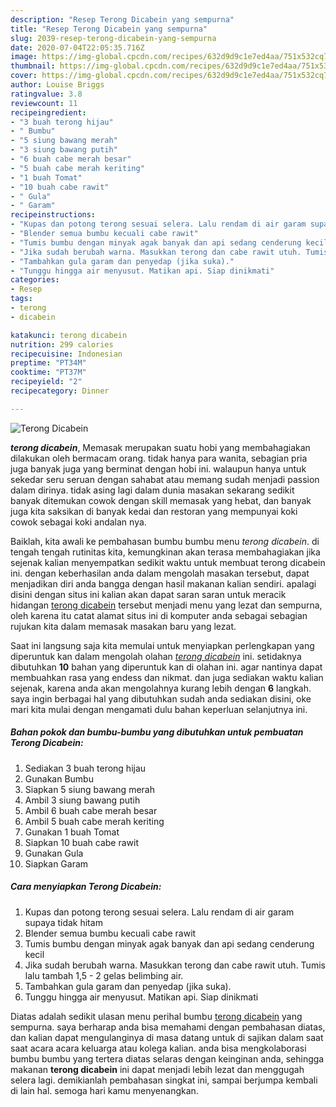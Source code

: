```yaml
---
description: "Resep Terong Dicabein yang sempurna"
title: "Resep Terong Dicabein yang sempurna"
slug: 2039-resep-terong-dicabein-yang-sempurna
date: 2020-07-04T22:05:35.716Z
image: https://img-global.cpcdn.com/recipes/632d9d9c1e7ed4aa/751x532cq70/terong-dicabein-foto-resep-utama.jpg
thumbnail: https://img-global.cpcdn.com/recipes/632d9d9c1e7ed4aa/751x532cq70/terong-dicabein-foto-resep-utama.jpg
cover: https://img-global.cpcdn.com/recipes/632d9d9c1e7ed4aa/751x532cq70/terong-dicabein-foto-resep-utama.jpg
author: Louise Briggs
ratingvalue: 3.8
reviewcount: 11
recipeingredient:
- "3 buah terong hijau"
- " Bumbu"
- "5 siung bawang merah"
- "3 siung bawang putih"
- "6 buah cabe merah besar"
- "5 buah cabe merah keriting"
- "1 buah Tomat"
- "10 buah cabe rawit"
- " Gula"
- " Garam"
recipeinstructions:
- "Kupas dan potong terong sesuai selera. Lalu rendam di air garam supaya tidak hitam"
- "Blender semua bumbu kecuali cabe rawit"
- "Tumis bumbu dengan minyak agak banyak dan api sedang cenderung kecil"
- "Jika sudah berubah warna. Masukkan terong dan cabe rawit utuh. Tumis lalu tambah 1,5 - 2 gelas belimbing air."
- "Tambahkan gula garam dan penyedap (jika suka)."
- "Tunggu hingga air menyusut. Matikan api. Siap dinikmati"
categories:
- Resep
tags:
- terong
- dicabein

katakunci: terong dicabein 
nutrition: 299 calories
recipecuisine: Indonesian
preptime: "PT34M"
cooktime: "PT37M"
recipeyield: "2"
recipecategory: Dinner

---
```



![Terong Dicabein](https://img-global.cpcdn.com/recipes/632d9d9c1e7ed4aa/751x532cq70/terong-dicabein-foto-resep-utama.jpg)

<b><i>terong dicabein</i></b>, Memasak merupakan suatu hobi yang membahagiakan dilakukan oleh bermacam orang. tidak hanya para wanita, sebagian pria juga banyak juga yang berminat dengan hobi ini. walaupun hanya untuk sekedar seru seruan dengan sahabat atau memang sudah menjadi passion dalam dirinya. tidak asing lagi dalam dunia masakan sekarang sedikit banyak ditemukan cowok dengan skill memasak yang hebat, dan banyak juga kita saksikan di banyak kedai dan restoran yang mempunyai koki cowok sebagai koki andalan nya.

Baiklah, kita awali ke pembahasan bumbu bumbu menu <i>terong dicabein</i>. di tengah tengah rutinitas kita, kemungkinan akan terasa membahagiakan jika sejenak kalian menyempatkan sedikit waktu untuk membuat terong dicabein ini. dengan keberhasilan anda dalam mengolah masakan tersebut, dapat menjadikan diri anda bangga dengan hasil makanan kalian sendiri. apalagi disini dengan situs ini kalian akan dapat saran saran untuk meracik hidangan <u>terong dicabein</u> tersebut menjadi menu yang lezat dan sempurna, oleh karena itu catat alamat situs ini di komputer anda sebagai sebagian rujukan kita dalam memasak masakan baru yang lezat.




Saat ini langsung saja kita memulai untuk menyiapkan perlengkapan yang diperuntuk kan dalam mengolah olahan <u><i>terong dicabein</i></u> ini. setidaknya dibutuhkan <b>10</b> bahan yang diperuntuk kan di olahan ini. agar nantinya dapat membuahkan rasa yang endess dan nikmat. dan juga sediakan waktu kalian sejenak, karena anda akan mengolahnya kurang lebih dengan <b>6</b> langkah. saya ingin berbagai hal yang dibutuhkan sudah anda sediakan disini, oke mari kita mulai dengan mengamati dulu bahan keperluan selanjutnya ini.

<!--inarticleads1-->

##### Bahan pokok dan bumbu-bumbu yang dibutuhkan untuk pembuatan Terong Dicabein:

1. Sediakan 3 buah terong hijau
1. Gunakan  Bumbu
1. Siapkan 5 siung bawang merah
1. Ambil 3 siung bawang putih
1. Ambil 6 buah cabe merah besar
1. Ambil 5 buah cabe merah keriting
1. Gunakan 1 buah Tomat
1. Siapkan 10 buah cabe rawit
1. Gunakan  Gula
1. Siapkan  Garam




<!--inarticleads2-->

##### Cara menyiapkan Terong Dicabein:

1. Kupas dan potong terong sesuai selera. Lalu rendam di air garam supaya tidak hitam
1. Blender semua bumbu kecuali cabe rawit
1. Tumis bumbu dengan minyak agak banyak dan api sedang cenderung kecil
1. Jika sudah berubah warna. Masukkan terong dan cabe rawit utuh. Tumis lalu tambah 1,5 - 2 gelas belimbing air.
1. Tambahkan gula garam dan penyedap (jika suka).
1. Tunggu hingga air menyusut. Matikan api. Siap dinikmati




Diatas adalah sedikit ulasan menu perihal bumbu <u>terong dicabein</u> yang sempurna. saya berharap anda bisa memahami dengan pembahasan diatas, dan kalian dapat mengulanginya di masa datang untuk di sajikan dalam saat saat acara acara keluarga atau kolega kalian. anda bisa mengkolaborasi bumbu bumbu yang tertera diatas selaras dengan keinginan anda, sehingga makanan <b>terong dicabein</b> ini dapat menjadi lebih lezat dan menggugah selera lagi. demikianlah pembahasan singkat ini, sampai berjumpa kembali di lain hal. semoga hari kamu menyenangkan.
